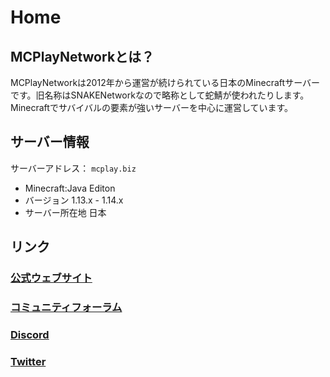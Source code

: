 # Home
## MCPlayNetworkとは？

MCPlayNetworkは2012年から運営が続けられている日本のMinecraftサーバーです。旧名称はSNAKENetworkなので略称として蛇鯖が使われたりします。  
Minecraftでサバイバルの要素が強いサーバーを中心に運営しています。

## サーバー情報
サーバーアドレス： `mcplay.biz`

- Minecraft:Java Editon
- バージョン 1.13.x - 1.14.x
- サーバー所在地 日本

## リンク
### [公式ウェブサイト](https://www.mcplay.biz/)
### [コミュニティフォーラム](https://community.mcplay.biz/)
### [Discord](https://discordapp.com/invite/KwbCWAM)
### [Twitter](https://twitter.com/MCPlayNetwork)